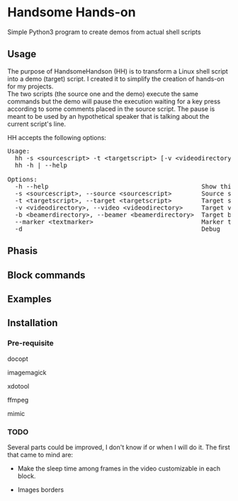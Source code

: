 # Handsome Hands-on

Simple Python3 program to create demos from actual shell scripts

## Usage

The purpose of HandsomeHandson (HH) is to transform a Linux shell script into a demo (target) script. I created it to simplify the creation of hands-on for my projects.  
The two scripts (the source one and the demo) execute the same commands but the demo will pause the execution waiting for a key press according to some comments placed in the source script.  The pause is meant to be used by an hypothetical speaker that is talking about the current script's line.  

HH accepts the following options:

<pre>
Usage:
  hh -s &lt;sourcescript&gt; -t &lt;targetscript&gt; [-v &lt;videodirectory &gt;] [-b &lt;beamerdirectory &gt;] [--marker &lt;textmarker&gt;] [-d]
  hh -h | --help

Options:
  -h --help                                         Show this screen.
  -s &lt;sourcescript&gt;, --source &lt;sourcescript&gt;        Source script
  -t &lt;targetscript&gt;, --target &lt;targetscript&gt;        Target script
  -v &lt;videodirectory&gt;, --video &lt;videodirectory&gt;     Target video directory
  -b &lt;beamerdirectory&gt;, --beamer &lt;beamerdirectory&gt;  Target beamer directory
  --marker &lt;textmarker&gt;                             Marker to intercept commands
  -d                                                Debug  
</pre>

## Phasis

## Block commands

## Examples

## Installation

### Pre-requisite

docopt

imagemagick

xdotool

ffmpeg


mimic

### TODO

Several parts could be improved, I don't know if or when I will do it. The first that came to mind are:  

- Make the sleep time among frames in the video customizable in each block.

- Images borders

